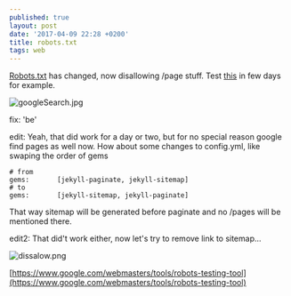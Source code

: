 ```yaml
---
published: true
layout: post
date: '2017-04-09 22:28 +0200'
title: robots.txt
tags: web
---
```

[Robots.txt](https://brontosaurusrex.github.io/robots.txt) has changed, now disallowing /page stuff. Test [this](https://www.google.com/search?q=driveimage+site:brontosaurusrex.github.io) in few days for example.

![googleSearch.jpg]({{site.baseurl}}/media/googleSearch.jpg)

fix: 'be'

edit: Yeah, that did work for a day or two, but for no special reason google find pages as well now. How about some changes to config.yml, like swaping the order of gems

    # from
    gems: 		[jekyll-paginate, jekyll-sitemap]
    # to
    gems: 		[jekyll-sitemap, jekyll-paginate]
    
That way sitemap will be generated before paginate and no /pages will be mentioned there.

edit2: That did't work either, now let's try to remove link to sitemap...

![dissalow.png]({{site.baseurl}}/media/dissalow.png)

[https://www.google.com/webmasters/tools/robots-testing-tool](https://www.google.com/webmasters/tools/robots-testing-tool)

